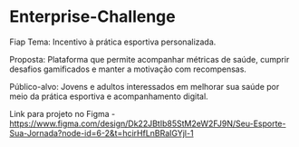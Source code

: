 # Enterprise-Challenge
Fiap
Tema: Incentivo à prática esportiva personalizada.

Proposta: Plataforma que permite acompanhar métricas de saúde, cumprir desafios gamificados e manter a motivação com recompensas.

Público-alvo: Jovens e adultos interessados em melhorar sua saúde por meio da prática esportiva e acompanhamento digital.

Link para projeto no Figma - https://www.figma.com/design/Dk22JBtIb85StM2eW2FJ9N/Seu-Esporte-Sua-Jornada?node-id=6-2&t=hcirHfLnBRaIGYjl-1
